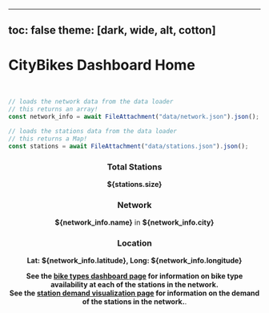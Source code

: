 <!-- PROVIDED: This controls the theme of the page! [OPTIONAL] Feel free to change and play around with the theme to find one you like for this page! -->
<!-- HINT: Reference the documentation given in the instructions! -->
---
toc: false
theme: [dark, wide, alt, cotton]
---



<!-- PROVIDED: Header/Page Title -->
# CityBikes Dashboard Home
<br>


<!-- CHALLENGE 3.1 -->
<!-- YOUR TURN: Add code to load the data from stations.json.js-->
<!-- HINT: Use a FileAttachment like we did in Lab 2: Observable Dashboard! -->
<!-- Imports the data from the network and stations data loaders -->
```js
// loads the network data from the data loader
// this returns an array!
const network_info = await FileAttachment("data/network.json").json();
```

```js
// loads the stations data from the data loader
// this returns a Map!
const stations = await FileAttachment("data/stations.json").json();
```


<!-- CHALLENGE 3.2 -->
<!-- YOUR TURN: Add a grid with three cards of information here -->
<!-- Reference the instructions for what information to display in each card. -->
<!-- HINT: You will have to use string interpolation like this `This is a ${interpolated_value}`! -->
<!-- HINT: Reference the .set() method documentation for getting data from a Map in JS linked in the instructions. ! -->

<div class="grid grid-cols-2">
    <div class="card" style ="text-align: center;">
        <h3>Total Stations</h3>
        <p><b>${stations.size}</b></p>
    </div>
    <div class="card" style ="text-align: center;">
        <h3>Network</h3>
        <p><b>${network_info.name}</b> in <b> ${network_info.city}</p>
    </div>
    <div class="card" style ="text-align: center;">
        <h3>Location</h3>
        <p>
            Lat: <b>${network_info.latitude}</b>,
            Long: <b>${network_info.longitude}</b>
        </p>
    </div>
    <div class="card" style="text-align: center;">See the <a href="/bike-types.html"><b>bike types dashboard page</b></a> for information on bike type availability at each of the stations in the network.</div>
    <div class="card" style="text-align: center;">See the <a href="/station-demand.html"><b>station demand visualization page</b></a> for information on the demand of the stations in the network.</b>.</div>
</div>